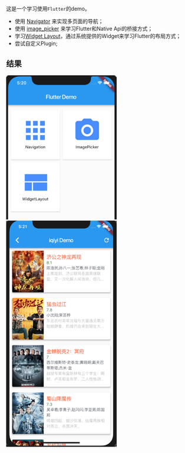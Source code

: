 这是一个学习使用`Flutter`的demo。<br>
* 使用 [Navigator](https://flutter.io/flutter-for-ios/#navigation) 来实现多页面的导航；
* 使用 [image_picker](https://github.com/flutter/plugins/tree/master/packages/image_picker) 来学习Flutter和Native Api的桥接方式；
* 学习[Widget Layout](https://flutter.io/widgets/)，通过系统提供的Widget来学习Flutter的布局方式；
* 尝试自定义Plugin;

## 结果
<img src="README_images/home.png" width="300"><br>
<img src="README_images/navigation.png" width="300">
